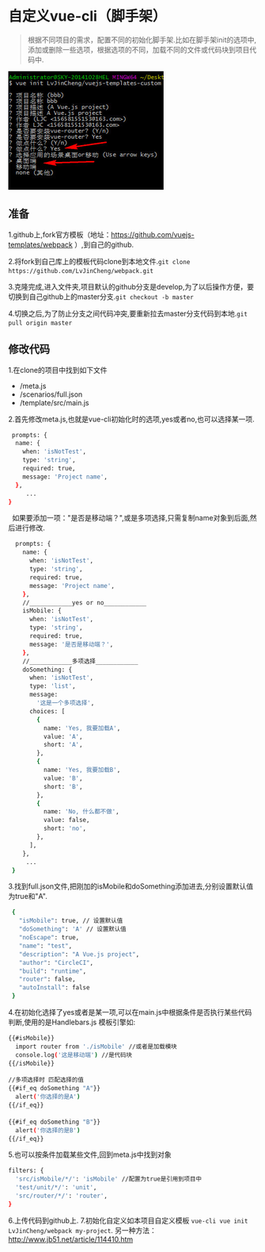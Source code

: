# 自定义vue-cli（脚手架）

> 根据不同项目的需求，配置不同的初始化脚手架.比如在脚手架init的选项中,添加或删除一些选项，根据选项的不同，加载不同的文件或代码块到项目代码中.

![](https://github.com/LvJinCheng/vuejs-templates-custom/raw/master/img/demo.jpg)  

## 准备
1.github上,fork官方模板（地址：https://github.com/vuejs-templates/webpack ）,到自己的github.

2.将fork到自己库上的模板代码clone到本地文件.`git clone https://github.com/LvJinCheng/webpack.git`

3.克隆完成,进入文件夹,项目默认的github分支是develop,为了以后操作方便，要切换到自己github上的master分支.`git checkout -b master`

4.切换之后,为了防止分支之间代码冲突,要重新拉去master分支代码到本地.`git pull origin master`

## 修改代码
1.在clone的项目中找到如下文件
* /meta.js
* /scenarios/full.json
* /template/src/main.js

2.首先修改meta.js,也就是vue-cli初始化时的选项,yes或者no,也可以选择某一项.

``` bash
 prompts: {
  name: {
    when: 'isNotTest',
    type: 'string',
    required: true,
    message: 'Project name',
  },
     ...
}
```
   如果要添加一项："是否是移动端？",或是多项选择,只需复制name对象到后面,然后进行修改.
``` bash
  prompts: {
    name: {
      when: 'isNotTest',
      type: 'string',
      required: true,
      message: 'Project name',
    },
    //____________yes or no____________
    isMobile: {
      when: 'isNotTest',
      type: 'string',
      required: true,
      message: '是否是移动端？',
    },
    //____________多项选择____________
    doSomething: {
      when: 'isNotTest',
      type: 'list',
      message:
        '这是一个多项选择',
      choices: [
        {
          name: 'Yes, 我要加载A',
          value: 'A',
          short: 'A',
        },
        {
          name: 'Yes, 我要加载B',
          value: 'B',
          short: 'B',
        },
        {
          name: 'No, 什么都不做',
          value: false,
          short: 'no',
        },
      ],
    },
     ...
 }
```
3.找到full.json文件,把刚加的isMobile和doSomething添加进去,分别设置默认值为true和"A".
``` bash
 { 
   "isMobile": true, // 设置默认值
   "doSomething": 'A' // 设置默认值
   "noEscape": true,
   "name": "test",
   "description": "A Vue.js project",
   "author": "CircleCI",
   "build": "runtime",
   "router": false,
   "autoInstall": false
 }
```
4.在初始化选择了yes或者是某一项,可以在main.js中根据条件是否执行某些代码判断,使用的是Handlebars.js 模板引擎如:
``` bash
{{#isMobile}}
  import router from './isMobile' //或者是加载模块
  console.log('这是移动端') //是代码块
{{/isMobile}}

//多项选择时 匹配选择的值
{{#if_eq doSomething "A"}}
  alert('你选择的是A')
{{/if_eq}}

{{#if_eq doSomething "B"}}
  alert('你选择的是B')
{{/if_eq}}
```
5.也可以按条件加载某些文件,回到meta.js中找到对象
``` bash
filters: {
  'src/isMobile/*/': 'isMobile' //配置为true是引用到项目中
  'test/unit/*/': 'unit',
  'src/router/*/': 'router',
}
```
6.上传代码到github上.
7.初始化自定义如本项目自定义模板 `vue-cli vue init LvJinCheng/webpack my-project`.
另一种方法：http://www.jb51.net/article/114410.htm
